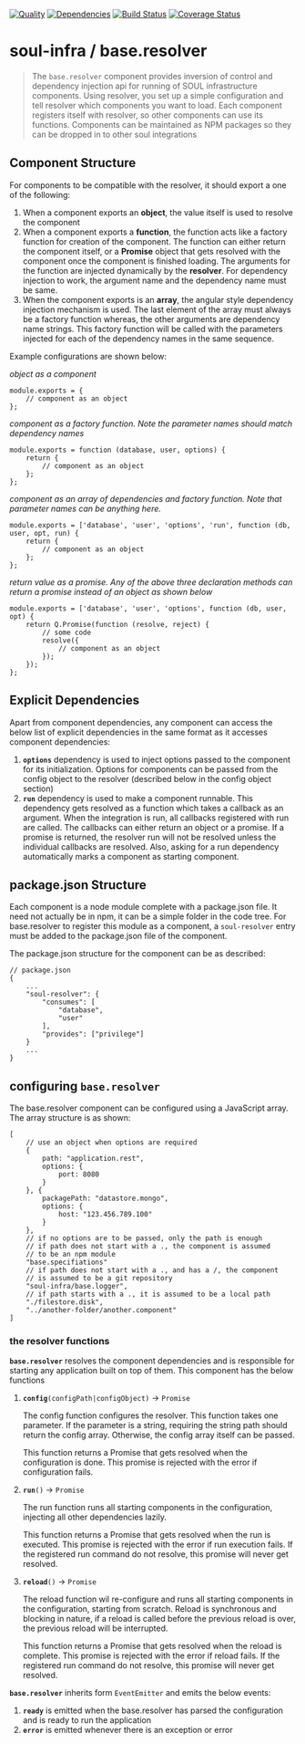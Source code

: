 [![Quality](https://codeclimate.com/github/soul-infra/base.resolver/badges/gpa.svg)](https://codeclimate.com/github/soul-infra/base.resolver)
[![Dependencies](https://david-dm.org/soul-infra/base.resolver.svg)](https://david-dm.org/soul-infra/base.resolver)
[![Build Status](https://secure.travis-ci.org/soul-infra/base.resolver.svg)](https://travis-ci.org/soul-infra/base.resolver)
[![Coverage Status](https://img.shields.io/coveralls/soul-infra/base.resolver.svg)](https://coveralls.io/r/soul-infra/base.resolver)

# soul-infra / base.resolver
> The `base.resolver` component provides inversion of control and dependency injection api for running of SOUL 
> infrastructure components. Using resolver, you set up a simple configuration and tell resolver which components you
> want to load. Each component registers itself with resolver, so other components can use its functions. Components
> can be maintained as NPM packages so they can be dropped in to other soul integrations

## Component Structure

For components to be compatible with the resolver, it should export a one of the following:

 1. When a component exports an **object**, the value itself is used to resolve the component 
 2. When a component exports a **function**, the function acts like a factory function for creation of the component. The 
    function can either return the component itself, or a **Promise** object that gets resolved with the component once
    the component is finished loading. The arguments for the function are injected dynamically by the **resolver**. For
    dependency injection to work, the argument name and the dependency name must be same.
 3. When the component exports is an **array**, the angular style dependency injection mechanism is used. The last element
    of the array must always be a factory function whereas, the other arguments are dependency name strings. This 
    factory function will be called with the parameters injected for each of the dependency names in the same sequence.  

Example configurations are shown below:

_object as a component_

    module.exports = {
        // component as an object
    };

_component as a factory function. Note the parameter names should match dependency names_

    module.exports = function (database, user, options) {
        return {
            // component as an object
        };
    };

_component as an array of dependencies and factory function. Note that parameter names can be anything here._

    module.exports = ['database', 'user', 'options', 'run', function (db, user, opt, run) {
        return {
            // component as an object
        };
    };


_return value as a promise. Any of the above three declaration methods can return a promise instead of an object as 
shown below_

    module.exports = ['database', 'user', 'options', function (db, user, opt) {
        return Q.Promise(function (resolve, reject) {
            // some code
            resolve({
                // component as an object
            });
        });
    };


## Explicit Dependencies

Apart from component dependencies, any component can access the below list of explicit dependencies in the same format as
it accesses component dependencies:

 1. **`options`** dependency is used to inject options passed to the component for its initialization. Options for 
    components can be passed from the config object to the resolver (described below in the config object section)
 2. **`run`** dependency is used to make a component runnable. This dependency gets resolved as a function which takes
    a callback as an argument. When the integration is run, all callbacks registered with run are called. The callbacks
    can either return an object or a promise. If a promise is returned, the resolver run will not be resolved unless 
    the individual callbacks are resolved. Also, asking for a run dependency automatically marks a component as 
    starting component. 
 

## package.json Structure

Each component is a node module complete with a package.json file. It need not actually be in npm, it can be a simple 
folder in the code tree. For base.resolver to register this module as a component, a `soul-resolver` entry must be
added to the package.json file of the component.

The package.json structure for the component can be as described:

    // package.json
    {
        ...
        "soul-resolver": {
            "consumes": [
                "database",
                "user"
            ],
            "provides": ["privilege"]
        }
        ...
    }

## configuring **`base.resolver`**

The base.resolver component can be configured using a JavaScript array. The array structure is as shown: 

    [
        // use an object when options are required
        {
            path: "application.rest",
            options: {
                port: 8080
            }
        }, {
            packagePath: "datastore.mongo",
            options: {
                host: "123.456.789.100"
            }
        },
        // if no options are to be passed, only the path is enough
        // if path does not start with a ., the component is assumed 
        // to be an npm module
        "base.specifiations"
        // if path does not start with a ., and has a /, the component
        // is assumed to be a git repository
        "soul-infra/base.logger",
        // if path starts with a ., it is assumed to be a local path
        "./filestore.disk",
        "../another-folder/another.component"
    ]

### the resolver functions

**`base.resolver`** resolves the component dependencies and is responsible for starting any application built on top of 
them. This component has the below functions

 1. **`config`**`(configPath|configObject)` &#8594; `Promise`

    The config function configures the resolver. This function takes one parameter. If the parameter is a string, 
    requiring the string path should return the config array. Otherwise, the config array itself can be passed.
    
    This function returns a Promise that gets resolved when the configuration is done. This promise is rejected with 
    the error if configuration fails.

 2. **`run`**`()` &#8594; `Promise`

    The run function runs all starting components in the configuration, injecting all other dependencies lazily.
    
    This function returns a Promise that gets resolved when the run is executed. This promise is rejected with 
    the error if run execution fails. If the registered run command do not resolve, this promise will never get 
    resolved.

 2. **`reload`**`()` &#8594; `Promise`

    The reload function wil re-configure and runs all starting components in the configuration, starting from scratch.
    Reload is synchronous and blocking in nature, if a reload is called before the previous reload is over, the 
    previous reload will be interrupted.
    
    This function returns a Promise that gets resolved when the reload is complete. This promise is rejected with 
    the error if reload fails. If the registered run command do not resolve, this promise will never get resolved.


**`base.resolver`** inherits form `EventEmitter` and emits the below events:

 1. **`ready`** is emitted when the base.resolver has parsed the configuration and is ready to run the application
 2. **`error`** is emitted whenever there is an exception or error